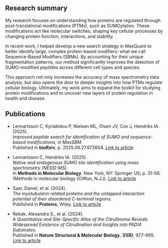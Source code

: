 ## Research summary

My research focuses on understanding how proteins are regulated through post-translational modifications (PTMs), such as SUMOylation. These modifications act like molecular switches, shaping key cellular processes by changing protein function, interactions, and stability.  

In recent work, I helped develop a new search strategy in MaxQuant to better identify large, complex protein-based modifiers: what we call Sequence-Based Modifiers (SBMs). By accounting for their unique fragmentation patterns, our method significantly improves the detection of SUMO-modified peptides across different cell types and species.  

This approach not only increases the accuracy of mass spectrometry data analysis, but also opens the door to deeper insights into how PTMs regulate cellular biology. Ultimately, my work aims to expand the toolkit for studying protein modifications and to uncover new layers of protein regulation in health and disease.

## Publications

- Lennartsson C, Kyriakidou P, Nielsen ML, Olsen JV, Cox J, Hendriks IA. (2025).  
  *Improved peptide search for identification of SUMO and sequence-based modifications, in MaxSBM.*  
  Published in **bioRxiv**, p. 2025.08.27.672604. [Link to article](https://www.biorxiv.org/content/10.1101/2025.08.27.672604v1.abstract)  

- Lennartsson C, Hendriks IA. (2025).  
  *Native and endogenous SUMO site identification using mass spectrometry (NESSI-MS).*  
  In **Methods in Molecular Biology**. New York, NY: Springer US; p. 31–56. (Methods in molecular biology (Clifton, N.J.)). [Link to article](http://dx.doi.org/10.1007/978-1-0716-4710-3_3)  

- Saar, Daniel, et al. (2024).  
  *The myotubularin related proteins and the untapped interaction potential of their disordered C-terminal regions.*  
  Published in **Proteins**, Wiley. [Link to article](https://onlinelibrary.wiley.com/doi/10.1002/prot.26774)

- Rebak, Alexandra S., et al. (2024).  
  *A Quantitative and Site-Specific Atlas of the Citrullinome Reveals Widespread Existence of Citrullination and Insights into PADI4 Substrates.*  
  Published in **Nature Structural & Molecular Biology**, **31(6)**, 977–995. [Link to article](https://www.nature.com/articles/s41594-024-01214-9)

